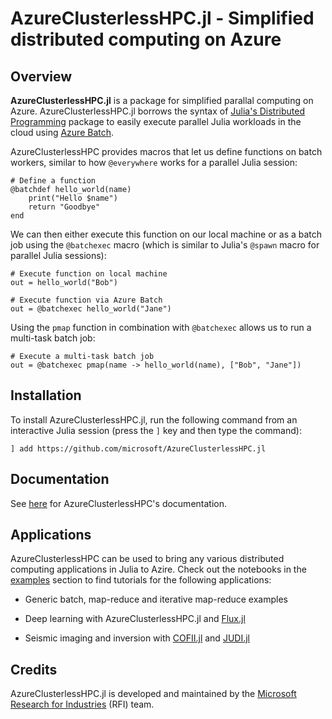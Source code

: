 
# AzureClusterlessHPC.jl - Simplified distributed computing on Azure

## Overview

**AzureClusterlessHPC.jl** is a package for simplified parallal computing on Azure. AzureClusterlessHPC.jl borrows the syntax of [Julia's Distributed Programming](https://docs.julialang.org/en/v1/stdlib/Distributed/) package to easily execute parallel Julia workloads in the cloud using [Azure Batch](https://azure.microsoft.com/en-us/services/batch/).

AzureClusterlessHPC provides macros that let us define functions on batch workers, similar to how `@everywhere` works for a parallel Julia session:

```
# Define a function
@batchdef hello_world(name)
    print("Hello $name")
    return "Goodbye"
end

```

We can then either execute this function on our local machine or as a batch job using the `@batchexec` macro (which is similar to Julia's `@spawn` macro for parallel Julia sessions):

```
# Execute function on local machine
out = hello_world("Bob")

# Execute function via Azure Batch
out = @batchexec hello_world("Jane")
```

Using the `pmap` function in combination with `@batchexec` allows us to run a multi-task batch job:

```
# Execute a multi-task batch job
out = @batchexec pmap(name -> hello_world(name), ["Bob", "Jane"])
```

## Installation

To install AzureClusterlessHPC.jl, run the following command from an interactive Julia session (press the `]` key and then type the command):

```
] add https://github.com/microsoft/AzureClusterlessHPC.jl
```

## Documentation

See [here]() for AzureClusterlessHPC's documentation.


## Applications

AzureClusterlessHPC can be used to bring any various distributed computing applications in Julia to Azire. Check out the notebooks in the [examples]() section to find tutorials for the following applications:

- Generic batch, map-reduce and iterative map-reduce examples

- Deep learning with AzureClusterlessHPC.jl and [Flux.jl](https://github.com/FluxML)

- Seismic imaging and inversion with [COFII.jl](https://github.com/ChevronETC/Examples) and [JUDI.jl](https://github.com/slimgroup/JUDI.jl)


## Credits

AzureClusterlessHPC.jl is developed and maintained by the [Microsoft Research for Industries](https://www.microsoft.com/en-us/research/group/research-for-industry/) (RFI) team. 
